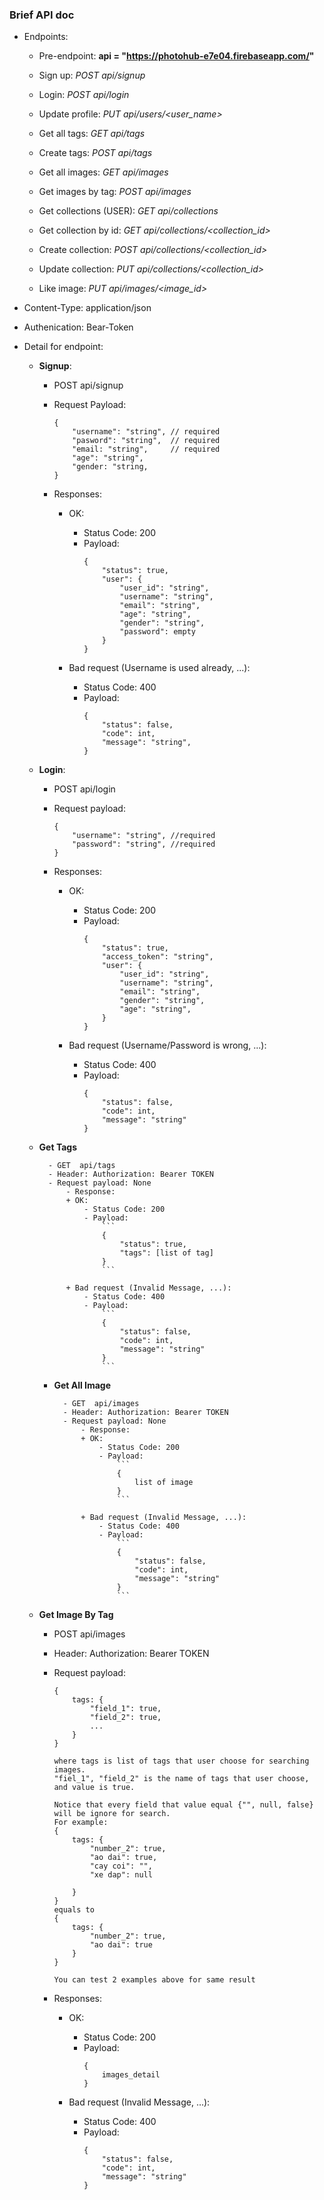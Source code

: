 ### Brief API doc

+ Endpoints:
    + Pre-endpoint: **api = "https://photohub-e7e04.firebaseapp.com/"**

    + Sign up:
         *POST  api/signup*

    + Login:
         *POST  api/login*

    + Update profile:
         *PUT   api/users/<user_name>*
    
    + Get all tags:
         *GET   api/tags*
         
    + Create tags:
         *POST api/tags*
    
    + Get all images:
         *GET   api/images*
    
    + Get images by tag:
         *POST   api/images*

    + Get collections (USER):
         *GET   api/collections*

    + Get collection by id:
         *GET   api/collections/<collection_id>*
    
    + Create collection:
         *POST  api/collections/<collection_id>*

    + Update collection:
         *PUT   api/collections/<collection_id>*

    + Like image:
         *PUT   api/images/<image_id>*

+ Content-Type: application/json

+ Authenication: Bear-Token

+ Detail for endpoint:

    + **Signup**:

        - POST api/signup
        - Request Payload:
            ```
            {
                "username": "string", // required
                "pasword": "string",  // required
                "email: "string",     // required
                "age": "string",
                "gender: "string,
            }
            ```

        - Responses:
            + OK:
                - Status Code: 200
                - Payload:
                    ```
                    {
                        "status": true,
                        "user": {
                            "user_id": "string",
                            "username": "string",
                            "email": "string",
                            "age": "string",
                            "gender": "string",
                            "password": empty
                        }
                    }
                    ```  

            + Bad request (Username is used already, ...): 
                - Status Code: 400
                - Payload:
                    ```
                    {
                        "status": false,
                        "code": int,
                        "message": "string",
                    }
                    ```

    + **Login**:

        - POST  api/login
        - Request payload:
            ```
            {
                "username": "string", //required
                "password": "string", //required
            }
            ```      

        - Responses:
            + OK:
                - Status Code: 200
                - Payload:
                    ```
                    {
                        "status": true,
                        "access_token": "string",
                        "user": {
                            "user_id": "string",
                            "username": "string",
                            "email": "string",
                            "gender": "string",
                            "age": "string",
                        }
                    }
                    ```

            + Bad request (Username/Password is wrong, ...):
                - Status Code: 400
                - Payload:
                    ```
                    {
                        "status": false,
                        "code": int,
                        "message": "string"
                    }
                    ```

    + **Get Tags**
    
            - GET  api/tags
            - Header: Authorization: Bearer TOKEN
            - Request payload: None
                - Response:
                + OK:
                    - Status Code: 200
                    - Payload:
                        ```
                        {
                            "status": true,
                            "tags": [list of tag] 
                        }
                        ```
    
                + Bad request (Invalid Message, ...):
                    - Status Code: 400
                    - Payload:
                        ```
                        {
                            "status": false,
                            "code": int,
                            "message": "string"
                        }
                        ```
        + **Get All Image**
        
                - GET  api/images
                - Header: Authorization: Bearer TOKEN
                - Request payload: None
                    - Response:
                    + OK:
                        - Status Code: 200
                        - Payload:
                            ```
                            {
                                list of image
                            }
                            ```
        
                    + Bad request (Invalid Message, ...):
                        - Status Code: 400
                        - Payload:
                            ```
                            {
                                "status": false,
                                "code": int,
                                "message": "string"
                            }
                            ```
                       
    + **Get Image By Tag**

        - POST  api/images
        - Header: Authorization: Bearer TOKEN
        - Request payload:
            ```
            {
                tags: {
                    "field_1": true,
                    "field_2": true,
                    ...
                }
            }
            
            where tags is list of tags that user choose for searching images.
            "fiel_1", "field_2" is the name of tags that user choose, and value is true.

            Notice that every field that value equal {"", null, false} will be ignore for search.
            For example:
            {
                tags: {
                    "number_2": true,
                    "ao dai": true,
                    "cay coi": "",
                    "xe dap": null

                }
            }
            equals to
            {
                tags: {
                    "number_2": true,
                    "ao dai": true
                }
            }

            You can test 2 examples above for same result

            ```      

        - Responses:
            + OK:
                - Status Code: 200
                - Payload:
                    ```
                    {
                        images_detail
                    }
                    ```

            + Bad request (Invalid Message, ...):
                - Status Code: 400
                - Payload:
                    ```
                    {
                        "status": false,
                        "code": int,
                        "message": "string"
                    }
                    ```
        